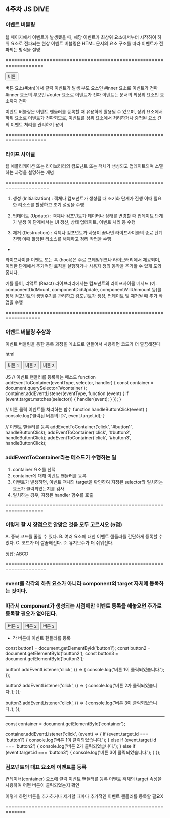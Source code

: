 ## 4주차 JS DIVE

### 이벤트 버블링

웹 페이지에서 이벤트가 발생했을 때, 해당 이벤트가 최상위 요소에서부터 시작하여 하위 요소로 전파되는 현상
이벤트 버블링은 HTML 문서의 요소 구조를 따라 이벤트가 전파되는 방식을 설명

===================================================================

<div id="outer">
  <div id="inner">
    <button id="btn">버튼</button>
  </div>
</div>

버튼 요소(#btn)에서 클릭 이벤트가 발생
부모 요소인 #inner 요소로 이벤트가 전파
#inner 요소의 부모인 #outer 요소로 이벤트가 전파
이벤트는 문서의 최상위 요소인 <html> 요소까지 전파

이벤트 버블링은 이벤트 핸들러를 등록할 때 유용하게 활용될 수 있으며, 상위 요소에서 하위 요소로 이벤트가 전파되므로, 이벤트를 상위 요소에서 처리하거나 중첩된 요소 간의 이벤트 처리를 관리하기 용이

====================================================================

### 라이프 사이클

 웹 애플리케이션 또는 라이브러리의 컴포넌트 또는 객체가 생성되고 업데이트되며 소멸하는 과정을 설명하는 개념

=====================================================================

1. 생성 (Initialization)
: 객체나 컴포넌트가 생성될 때 초기화 단계가 진행
이때 필요한 리소스를 할당하고 초기 설정을 수행

2. 업데이트 (Update)
: 객체나 컴포넌트가 데이터나 상태를 변경할 때 업데이트 단계가 발생
이 단계에서는 UI 갱신, 상태 업데이트, 이벤트 처리 등 수행

3. 제거 (Destruction)
: 객체나 컴포넌트가 사용이 끝나면 라이프사이클의 종료 단계 진행
이때 할당된 리소스를 해제하고 정리 작업을 수행


+ 
라이프사이클 이벤트 또는 훅 (hook)은 주로 프레임워크나 라이브러리에서 제공되며, 이러한 단계에서 추가적인 로직을 실행하거나 사용자 정의 동작을 추가할 수 있게 도와줍니다.

예를 들어, 리액트 (React) 라이브러리에서는 컴포넌트의 라이프사이클 메서드 (예: componentDidMount, componentDidUpdate, componentWillUnmount 등)를 통해 컴포넌트의 생명주기를 관리하고 컴포넌트가 생성, 업데이트 및 제거될 때 추가 작업을 수행

==================================================================

### 이벤트 버블링 추상화

이벤트 버블링을 통한 등록 과정을 메소드로 만들어서 사용하면 코드가 더 깔끔해진다

html
<div id="container">
  <button id="button1">버튼 1</button>
  <button id="button2">버튼 2</button>
  <button id="button3">버튼 3</button>
</div>

JS
// 이벤트 핸들러를 등록하는 메소드
function addEventToContainer(eventType, selector, handler) {
  const container = document.querySelector('#container');
  container.addEventListener(eventType, function (event) {
    if (event.target.matches(selector)) {
      handler(event);
    }
  });
}

// 버튼 클릭 이벤트를 처리하는 함수
function handleButtonClick(event) {
  console.log('클릭된 버튼의 ID:', event.target.id);
}

// 이벤트 핸들러를 등록
addEventToContainer('click', '#button1', handleButtonClick);
addEventToContainer('click', '#button2', handleButtonClick);
addEventToContainer('click', '#button3', handleButtonClick);

### addEventToContainer라는 메소드가 수행하는 일
1. container 요소를 선택
2. container에 대해 이벤트 핸들러를 등록
3. 이벤트가 발생하면, 이벤트 객체의 target을 확인하여 지정된 selector와 일치하는 요소가 클릭되었는지를 검사
4. 일치하는 경우, 지정된 handler 함수를 호출

===================================================================

### 이렇게 할 시 장점으로 알맞은 것을 모두 고르시오 (5점)

A. 중복 코드를 줄일 수 있다.
B. 여러 요소에 대한 이벤트 핸들러를 간단하게 등록할 수 있다.
C. 코드가 더 깔끔해진다.
D. 유지보수가 더 쉬워진다.

정답: ABCD

====================================================================

### event를 각각의 하위 요소가 아니라 component의 target 자체에 등록하는 것이다.
### 따라서 component가 생성되는 시점에만 이벤트 등록을 해놓으면 추가로 등록할 필요가 없어진다.

<div id="container">
  <button id="button1">버튼 1</button>
  <button id="button2">버튼 2</button>
  <button id="button3">버튼 3</button>
</div>

+ 각 버튼에 이벤트 핸들러를 등록

const button1 = document.getElementById('button1');
const button2 = document.getElementById('button2');
const button3 = document.getElementById('button3');

button1.addEventListener('click', () => {
  console.log('버튼 1이 클릭되었습니다.');
});

button2.addEventListener('click', () => {
  console.log('버튼 2가 클릭되었습니다.');
});

button3.addEventListener('click', () => {
  console.log('버튼 3이 클릭되었습니다.');
});

-------------------------------------------

const container = document.getElementById('container');

container.addEventListener('click', (event) => {
  if (event.target.id === 'button1') {
    console.log('버튼 1이 클릭되었습니다.');
  } else if (event.target.id === 'button2') {
    console.log('버튼 2가 클릭되었습니다.');
  } else if (event.target.id === 'button3') {
    console.log('버튼 3이 클릭되었습니다.');
  }
});

### 컴포넌트의 대표 요소에 이벤트를 등록

컨테이너(container) 요소에 클릭 이벤트 핸들러를 등록
이벤트 객체의 target 속성을 사용하여 어떤 버튼이 클릭되었는지 확인

이렇게 하면 버튼을 추가하거나 제거할 때마다 추가적인 이벤트 핸들러를 등록할 필요X

=============================================================